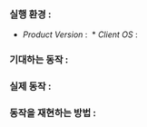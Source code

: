 ### 실행 환경 :

  * _Product Version_ : 
  * _Client OS_ : 

### 기대하는 동작 :


### 실제 동작 :


### 동작을 재현하는 방법 :

